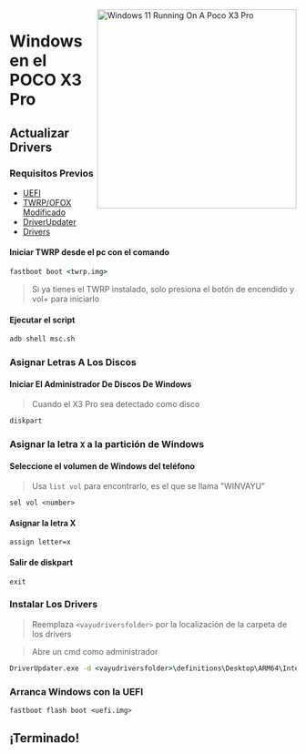<img align="right" src="https://github.com/woa-vayu/src_vayu_windows/blob/main/2Poco X3 Pro Windows.png" width="350" alt="Windows 11 Running On A Poco X3 Pro">


# Windows en el POCO X3 Pro

## Actualizar Drivers

### Requisitos Previos

- [UEFI](https://github.com/woa-vayu/edk2-msm/releases/latest)
- [TWRP/OFOX Modificado](../../../../releases/Recoveries)
- [DriverUpdater](https://github.com/WOA-Project/DriverUpdater/releases/latest)
- [Drivers](https://github.com/woa-vayu/Vayu-Drivers/releases/latest)

#### Iniciar TWRP desde el pc con el comando

```cmd
fastboot boot <twrp.img>
```

> Si ya tienes el TWRP instalado, solo presiona el botón de encendido y vol+ para iniciarlo


#### Ejecutar el script

```cmd
adb shell msc.sh
```

### Asignar Letras A Los Discos

#### Iniciar El Administrador De Discos De Windows

> Cuando el X3 Pro sea detectado como disco

```cmd
diskpart
```


### Asignar la letra `X` a la partición de Windows

#### Seleccione el volumen de Windows del teléfono
> Usa `list vol` para encontrarlo, es el que se llama "WINVAYU"

```diskpart
sel vol <number>
```

#### Asignar la letra X
```diskpart
assign letter=x
```

#### Salir de diskpart
```diskpart
exit
```


### Instalar Los Drivers

> Reemplaza `<vayudriversfolder>` por la localización de la carpeta de los drivers

> Abre un cmd como administrador


```cmd
DriverUpdater.exe -d <vayudriversfolder>\definitions\Desktop\ARM64\Internal\vayu.txt -r <vayudriversfolder> -p X:
```


### Arranca Windows con la UEFI

```
fastboot flash boot <uefi.img>
```

## ¡Terminado!
